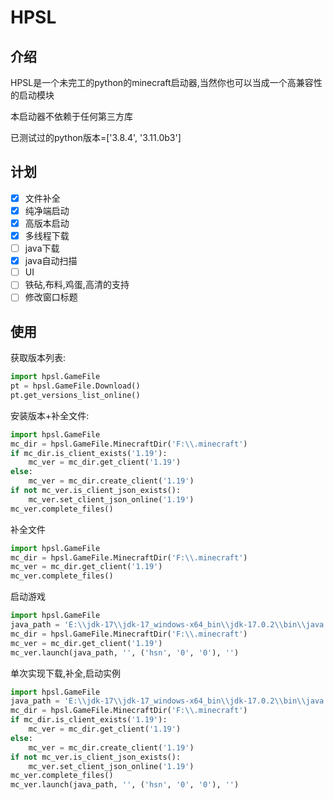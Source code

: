 # HPSL
## 介绍
HPSL是一个未完工的python的minecraft启动器,当然你也可以当成一个高兼容性的启动模块

本启动器不依赖于任何第三方库

已测试过的python版本=['3.8.4', '3.11.0b3']
## 计划
- [x] 文件补全
- [x] 纯净端启动
- [x] 高版本启动
- [x] 多线程下载
- [ ] java下载
- [x] java自动扫描
- [ ] UI
- [ ] 铁砧,布料,鸡蛋,高清的支持
- [ ] 修改窗口标题
## 使用
获取版本列表:
~~~ python
import hpsl.GameFile
pt = hpsl.GameFile.Download()
pt.get_versions_list_online()
~~~

安装版本+补全文件:
~~~ python
import hpsl.GameFile
mc_dir = hpsl.GameFile.MinecraftDir('F:\\.minecraft')
if mc_dir.is_client_exists('1.19'):
    mc_ver = mc_dir.get_client('1.19')
else:
    mc_ver = mc_dir.create_client('1.19')
if not mc_ver.is_client_json_exists():
    mc_ver.set_client_json_online('1.19')
mc_ver.complete_files()

~~~

补全文件
~~~ python
import hpsl.GameFile
mc_dir = hpsl.GameFile.MinecraftDir('F:\\.minecraft')
mc_ver = mc_dir.get_client('1.19')
mc_ver.complete_files()
~~~

启动游戏
~~~ python
import hpsl.GameFile
java_path = 'E:\\jdk-17\\jdk-17_windows-x64_bin\\jdk-17.0.2\\bin\\java.exe'
mc_dir = hpsl.GameFile.MinecraftDir('F:\\.minecraft')
mc_ver = mc_dir.get_client('1.19')
mc_ver.launch(java_path, '', ('hsn', '0', '0'), '')
~~~

单次实现下载,补全,启动实例
~~~ python
import hpsl.GameFile
java_path = 'E:\\jdk-17\\jdk-17_windows-x64_bin\\jdk-17.0.2\\bin\\java.exe'
mc_dir = hpsl.GameFile.MinecraftDir('F:\\.minecraft')
if mc_dir.is_client_exists('1.19'):
    mc_ver = mc_dir.get_client('1.19')
else:
    mc_ver = mc_dir.create_client('1.19')
if not mc_ver.is_client_json_exists():
    mc_ver.set_client_json_online('1.19')
mc_ver.complete_files()
mc_ver.launch(java_path, '', ('hsn', '0', '0'), '')
~~~